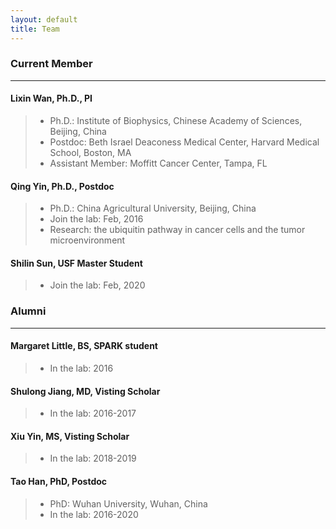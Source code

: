 ```yaml
---
layout: default
title: Team
---
```


###  Current Member
* * *

#### Lixin Wan, Ph.D., PI
>- Ph.D.: Institute of Biophysics, Chinese Academy of Sciences, Beijing, China
>- Postdoc: Beth Israel Deaconess Medical Center, Harvard Medical School, Boston, MA
>- Assistant Member: Moffitt Cancer Center, Tampa, FL

#### Qing Yin, Ph.D., Postdoc
>- Ph.D.: China Agricultural University, Beijing, China
>- Join the lab: Feb, 2016
>- Research: the ubiquitin pathway in cancer cells and the tumor microenvironment

#### Shilin Sun, USF Master Student
>- Join the lab: Feb, 2020

###  Alumni
* * *

#### Margaret Little, BS, SPARK student
>- In the lab: 2016

#### Shulong Jiang, MD, Visting Scholar
>- In the lab: 2016-2017

#### Xiu Yin, MS, Visting Scholar
>- In the lab: 2018-2019

#### Tao Han, PhD, Postdoc
>- PhD: Wuhan University, Wuhan, China
>- In the lab: 2016-2020
